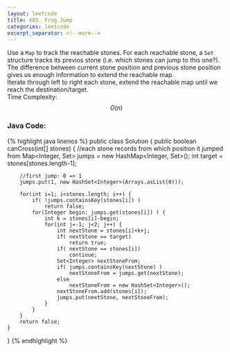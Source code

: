 ```yaml
---
layout: leetcode
title: 403. Frog Jump
categories: leetcode
excerpt_separator: <!--more-->
---
```

Use a `Map` to track the reachable stones. For each reachable stone, a `Set` structure tracks its previos stone (i.e. which stones can jump to this one?). The difference between current stone position and previous stone position gives us enough information to extend the reachable map.  
Iterate through left to right each stone, extend the reachable map until we reach the destination/target.  
Time Complexity: $$O(n)$$
<!--more-->
### Java Code:
{% highlight java linenos %}
public class Solution {
    public boolean canCross(int[] stones) {
        //each stone records from which position it jumped from
        Map<Integer, Set<Integer>> jumps = new HashMap<Integer, Set<Integer>>();
        int target = stones[stones.length-1];
        
        //first jump: 0 => 1
        jumps.put(1, new HashSet<Integer>(Arrays.asList(0)));
        
        for(int i=1; i<stones.length; i++) {
            if( !jumps.containsKey(stones[i]) )
                return false;
            for(Integer begin: jumps.get(stones[i]) ) {
                int k = stones[i]-begin;
                for(int j=-1; j<2; j++) {
                    int nextStone = stones[i]+k+j;
                    if( nextStone == target)
                        return true;
                    if( nextStone == stones[i])
                        continue;
                    Set<Integer> nextStoneFrom;
                    if( jumps.containsKey(nextStone) )
                        nextStoneFrom = jumps.get(nextStone);
                    else
                        nextStoneFrom = new HashSet<Integer>();
                    nextStoneFrom.add(stones[i]);
                    jumps.put(nextStone, nextStoneFrom);
                }
            }
        }
        return false;
    }
}
{% endhighlight %}
